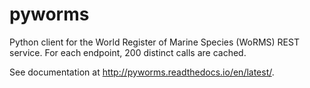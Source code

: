 # pyworms

Python client for the World Register of Marine Species (WoRMS) REST service. For each endpoint, 200 distinct calls are cached.

See documentation at http://pyworms.readthedocs.io/en/latest/.